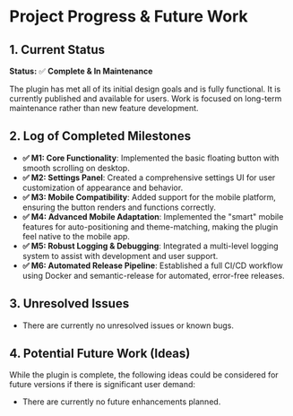 # Project Progress & Future Work

## 1. Current Status

**Status:** ✅ **Complete & In Maintenance**

The plugin has met all of its initial design goals and is fully functional. It is currently published and available for users. Work is focused on long-term maintenance rather than new feature development.

## 2. Log of Completed Milestones

* **✅ M1: Core Functionality**: Implemented the basic floating button with smooth scrolling on desktop.
* **✅ M2: Settings Panel**: Created a comprehensive settings UI for user customization of appearance and behavior.
* **✅ M3: Mobile Compatibility**: Added support for the mobile platform, ensuring the button renders and functions correctly.
* **✅ M4: Advanced Mobile Adaptation**: Implemented the "smart" mobile features for auto-positioning and theme-matching, making the plugin feel native to the mobile app.
* **✅ M5: Robust Logging & Debugging**: Integrated a multi-level logging system to assist with development and user support.
* **✅ M6: Automated Release Pipeline**: Established a full CI/CD workflow using Docker and semantic-release for automated, error-free releases.

## 3. Unresolved Issues

* There are currently no unresolved issues or known bugs.

## 4. Potential Future Work (Ideas)

While the plugin is complete, the following ideas could be considered for future versions if there is significant user demand:

- There are currently no future enhancements planned.